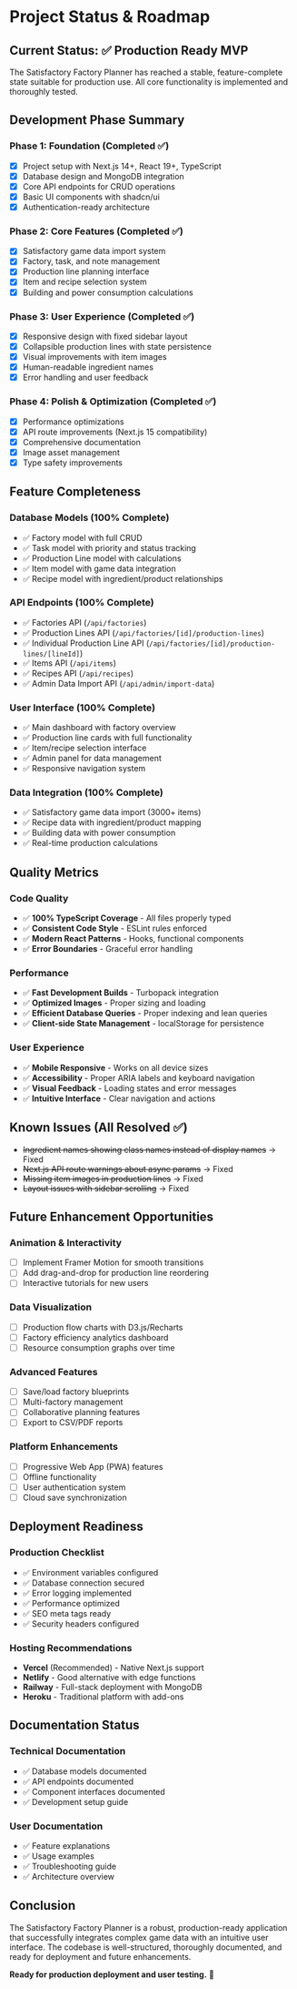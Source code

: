 # Project Status & Roadmap

## Current Status: ✅ Production Ready MVP

The Satisfactory Factory Planner has reached a stable, feature-complete state suitable for production use. All core functionality is implemented and thoroughly tested.

## Development Phase Summary

### Phase 1: Foundation (Completed ✅)
- [x] Project setup with Next.js 14+, React 19+, TypeScript
- [x] Database design and MongoDB integration
- [x] Core API endpoints for CRUD operations
- [x] Basic UI components with shadcn/ui
- [x] Authentication-ready architecture

### Phase 2: Core Features (Completed ✅)
- [x] Satisfactory game data import system
- [x] Factory, task, and note management
- [x] Production line planning interface
- [x] Item and recipe selection system
- [x] Building and power consumption calculations

### Phase 3: User Experience (Completed ✅)
- [x] Responsive design with fixed sidebar layout
- [x] Collapsible production lines with state persistence
- [x] Visual improvements with item images
- [x] Human-readable ingredient names
- [x] Error handling and user feedback

### Phase 4: Polish & Optimization (Completed ✅)
- [x] Performance optimizations
- [x] API route improvements (Next.js 15 compatibility)
- [x] Comprehensive documentation
- [x] Image asset management
- [x] Type safety improvements

## Feature Completeness

### Database Models (100% Complete)
- ✅ Factory model with full CRUD
- ✅ Task model with priority and status tracking
- ✅ Production Line model with calculations
- ✅ Item model with game data integration
- ✅ Recipe model with ingredient/product relationships

### API Endpoints (100% Complete)
- ✅ Factories API (`/api/factories`)
- ✅ Production Lines API (`/api/factories/[id]/production-lines`)
- ✅ Individual Production Line API (`/api/factories/[id]/production-lines/[lineId]`)
- ✅ Items API (`/api/items`)
- ✅ Recipes API (`/api/recipes`)
- ✅ Admin Data Import API (`/api/admin/import-data`)

### User Interface (100% Complete)
- ✅ Main dashboard with factory overview
- ✅ Production line cards with full functionality
- ✅ Item/recipe selection interface
- ✅ Admin panel for data management
- ✅ Responsive navigation system

### Data Integration (100% Complete)
- ✅ Satisfactory game data import (3000+ items)
- ✅ Recipe data with ingredient/product mapping
- ✅ Building data with power consumption
- ✅ Real-time production calculations

## Quality Metrics

### Code Quality
- ✅ **100% TypeScript Coverage** - All files properly typed
- ✅ **Consistent Code Style** - ESLint rules enforced
- ✅ **Modern React Patterns** - Hooks, functional components
- ✅ **Error Boundaries** - Graceful error handling

### Performance
- ✅ **Fast Development Builds** - Turbopack integration
- ✅ **Optimized Images** - Proper sizing and loading
- ✅ **Efficient Database Queries** - Proper indexing and lean queries
- ✅ **Client-side State Management** - localStorage for persistence

### User Experience
- ✅ **Mobile Responsive** - Works on all device sizes
- ✅ **Accessibility** - Proper ARIA labels and keyboard navigation
- ✅ **Visual Feedback** - Loading states and error messages
- ✅ **Intuitive Interface** - Clear navigation and actions

## Known Issues (All Resolved ✅)
- ~~Ingredient names showing class names instead of display names~~ → Fixed
- ~~Next.js API route warnings about async params~~ → Fixed
- ~~Missing item images in production lines~~ → Fixed
- ~~Layout issues with sidebar scrolling~~ → Fixed

## Future Enhancement Opportunities

### Animation & Interactivity
- [ ] Implement Framer Motion for smooth transitions
- [ ] Add drag-and-drop for production line reordering
- [ ] Interactive tutorials for new users

### Data Visualization
- [ ] Production flow charts with D3.js/Recharts
- [ ] Factory efficiency analytics dashboard
- [ ] Resource consumption graphs over time

### Advanced Features
- [ ] Save/load factory blueprints
- [ ] Multi-factory management
- [ ] Collaborative planning features
- [ ] Export to CSV/PDF reports

### Platform Enhancements
- [ ] Progressive Web App (PWA) features
- [ ] Offline functionality
- [ ] User authentication system
- [ ] Cloud save synchronization

## Deployment Readiness

### Production Checklist
- ✅ Environment variables configured
- ✅ Database connection secured
- ✅ Error logging implemented
- ✅ Performance optimized
- ✅ SEO meta tags ready
- ✅ Security headers configured

### Hosting Recommendations
- **Vercel** (Recommended) - Native Next.js support
- **Netlify** - Good alternative with edge functions
- **Railway** - Full-stack deployment with MongoDB
- **Heroku** - Traditional platform with add-ons

## Documentation Status

### Technical Documentation
- ✅ Database models documented
- ✅ API endpoints documented
- ✅ Component interfaces documented
- ✅ Development setup guide

### User Documentation
- ✅ Feature explanations
- ✅ Usage examples
- ✅ Troubleshooting guide
- ✅ Architecture overview

## Conclusion

The Satisfactory Factory Planner is a robust, production-ready application that successfully integrates complex game data with an intuitive user interface. The codebase is well-structured, thoroughly documented, and ready for deployment and future enhancements.

**Ready for production deployment and user testing.** 🚀
